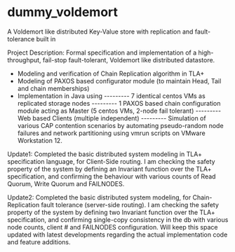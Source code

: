 # dummy_voldemort
A Voldemort like distributed Key-Value store with replication and fault-tolerance built in

Project Description:
Formal specification and implementation of a high-throughput, fail-stop fault-tolerant, Voldemort like distributed datastore.
- Modeling and verification of Chain Replication algorithm in TLA+ 
- Modeling of PAXOS based configurator module (to maintain Head, Tail and chain memberships)
- Implementation in Java using
--------- 7 identical centos VMs as replicated storage nodes
--------- 1 PAXOS based chain configuration module acting as Master (5 centos VMs, 2-node fail tolerant)
--------- Web based Clients (multiple independent)
--------- Simulation of various CAP contention scenarios by automating pseudo-random node failures and network partitioning using vmrun scripts on VMware Workstation 12. 

<p1>Update1: Completed the basic distributed system modeling in TLA+ specification language, for Client-Side routing. I am checking the safety property of the system by defining an Invariant function over the TLA+ specification, and confirming the behaviour with various counts of Read Quorum, Write Quorum and FAILNODES.</p1>

<p2>Update2: Completed the basic distributed system modeling, for Chain-Replication fault tolerance (server-side routing). I am checking the safety property of the system by defining two Invariant function over the TLA+ specification, and confirming single-copy consistency in the db with various node counts, client # and FAILNODES configuration.</p2>
<p3>Will keep this space updated with latest developments regarding the actual implementation code and feature additions.</p3>
